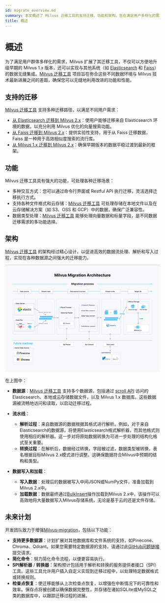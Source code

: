 ```yaml
---
id: migrate_overview.md
summary: 本文概述了 Milvus 迁移工具的支持迁移、功能和架构，旨在满足用户多样化的需求。
title: 概述
---
```


# 概述

为了满足用户群体多样化的需求，Milvus 扩展了其迁移工具，不仅可以方便地升级早期的 Milvus 1.x 版本，还可以实现与其他系统（如 [Elasticsearch](https://www.elastic.co/guide/en/elasticsearch/reference/current/elasticsearch-intro.html) 和 [Faiss](https://github.com/facebookresearch/faiss)）的数据无缝集成。[Milvus 迁移工具](https://github.com/zilliztech/milvus-migration) 项目旨在弥合这些不同数据环境与 Milvus 技术最新进展之间的差距，确保您可以无缝地利用改进的功能和性能。

## 支持的迁移

[Milvus 迁移工具](https://github.com/zilliztech/milvus-migration) 支持多种迁移路径，以满足不同用户需求：

- [从 Elasticsearch 迁移到 Milvus 2.x](es2m.md)：使用户能够迁移来自 Elasticsearch 环境的数据，以充分利用 Milvus 优化的向量搜索功能。
- [从 Faiss 迁移到 Milvus 2.x](f2m.md)：提供实验性支持，用于从 Faiss 迁移数据，Faiss 是一种用于高效相似度搜索的流行库。
- [从 Milvus 1.x 迁移到 Milvus 2.x](m2m.md)：确保早期版本的数据平稳过渡到最新的框架。

## 功能

Milvus 迁移工具具有强大的功能，可处理各种迁移场景：

- 多种交互方式：您可以通过命令行界面或 Restful API 执行迁移，灵活选择迁移执行方式。
- 支持各种文件格式和云存储：[Milvus 迁移工具](https://github.com/zilliztech/milvus-migration) 可处理存储在本地文件以及在云存储解决方案（如 S3、OSS 和 GCP）中的数据，确保广泛兼容性。
- 数据类型处理：[Milvus 迁移工具](https://github.com/zilliztech/milvus-migration) 能够处理向量数据和标量字段，是不同数据迁移需求的多功能选择。

## 架构

[Milvus 迁移工具](https://github.com/zilliztech/milvus-migration) 的架构经过精心设计，以促进高效的数据流处理、解析和写入过程，实现在各种数据源之间强大的迁移能力。

![Milvus 迁移工具架构](../../../assets/milvus-migration-architecture.jpeg)

在上图中：

- **数据源**：[Milvus 迁移工具](https://github.com/zilliztech/milvus-migration) 支持多个数据源，包括通过 [scroll API](https://www.elastic.co/guide/en/elasticsearch/reference/current/scroll-api.html) 访问的 Elasticsearch、本地或云存储数据文件，以及 Milvus 1.x 数据库。这些数据源被流畅地访问和读取，以启动迁移过程。
- **流水线**：
    - **解析过程**：来自数据源的数据根据其格式进行解析。例如，对于来自Elasticsearch的数据源，将使用Elasticsearch格式解析器，而其他格式则使用相应的解析器。这一步对将原始数据转换为可进一步处理的结构化格式至关重要。
    - **转换过程**：在解析后，数据经过转换，字段被过滤，数据类型被转换，表名根据目标Milvus 2.x模式进行调整。这确保数据符合Milvus中预期的结构和类型。

- **数据写入和加载**：
    - **写入数据**：处理后的数据被写入中间JSON或NumPy文件，准备加载到Milvus 2.x中。
    - **加载数据**：数据最终通过[BulkInsert](https://milvus.io/api-reference/pymilvus/v2.4.x/ORM/utility/do_bulk_insert.md)操作加载到Milvus 2.x中，该操作可以高效地将大量数据写入Milvus存储系统，无论是基于云的还是文件存储。

## 未来计划

开发团队致力于增强[Milvus-migration](https://github.com/zilliztech/milvus-migration)，包括以下功能：

- **支持更多数据源**：计划扩展对其他数据库和文件系统的支持，如Pinecone、Chroma、Qdrant。如果您需要特定数据源的支持，请通过此[GitHub问题链接](https://github.com/zilliztech/milvus-migration/issues)提交请求。
- **简化命令**：努力简化命令流程，以便更容易执行。
- **SPI解析器** / **转换器**：架构预计包括用于解析和转换的服务提供者接口（SPI）工具。这些工具允许用户插入自定义实现到迁移过程中，以处理特定数据格式或转换规则。
- **检查点恢复**：使迁移能够从上次检查点恢复，以增强在中断情况下的可靠性和效率。保存点将被创建以确保数据完整性，并存储在诸如SQLite或MySQL之类的数据库中，以跟踪迁移过程的进展。